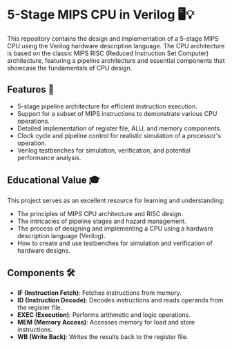 # 5-Stage MIPS CPU in Verilog 🖥️💡

This repository contains the design and implementation of a 5-stage MIPS CPU using the Verilog hardware description language. The CPU architecture is based on the classic MIPS RISC (Reduced Instruction Set Computer) architecture, featuring a pipeline architecture and essential components that showcase the fundamentals of CPU design.

## Features 🌟

- 5-stage pipeline architecture for efficient instruction execution.
- Support for a subset of MIPS instructions to demonstrate various CPU operations.
- Detailed implementation of register file, ALU, and memory components.
- Clock cycle and pipeline control for realistic simulation of a processor's operation.
- Verilog testbenches for simulation, verification, and potential performance analysis.

## Educational Value 🎓

This project serves as an excellent resource for learning and understanding:

- The principles of MIPS CPU architecture and RISC design.
- The intricacies of pipeline stages and hazard management.
- The process of designing and implementing a CPU using a hardware description language (Verilog).
- How to create and use testbenches for simulation and verification of hardware designs.


## Components 🛠️

- **IF (Instruction Fetch)**: Fetches instructions from memory.
- **ID (Instruction Decode)**: Decodes instructions and reads operands from the register file.
- **EXEC (Execution)**: Performs arithmetic and logic operations.
- **MEM (Memory Access)**: Accesses memory for load and store instructions.
- **WB (Write Back)**: Writes the results back to the register file.

